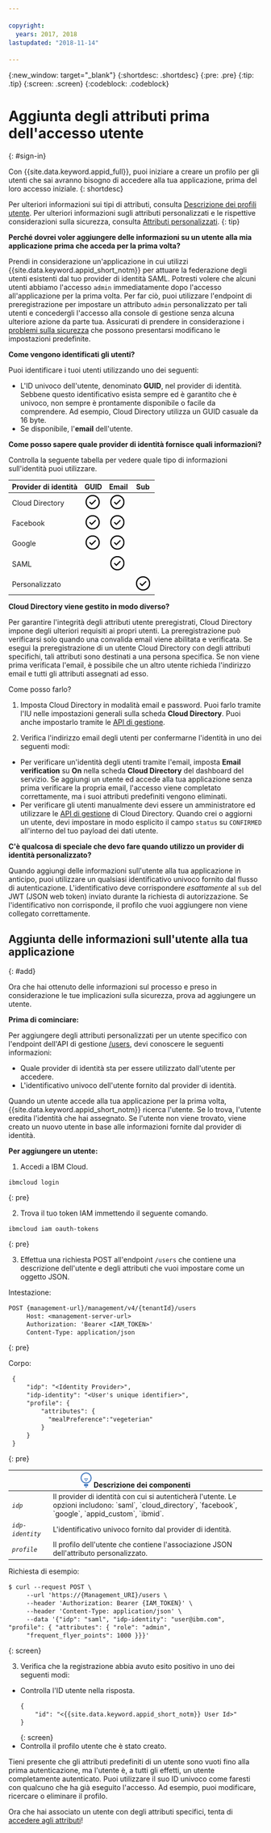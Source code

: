 ```yaml
---

copyright:
  years: 2017, 2018
lastupdated: "2018-11-14"

---
```


{:new_window: target="_blank"}
{:shortdesc: .shortdesc}
{:pre: .pre}
{:tip: .tip}
{:screen: .screen}
{:codeblock: .codeblock}

# Aggiunta degli attributi prima dell'accesso utente
{: #sign-in}

Con {{site.data.keyword.appid_full}}, puoi iniziare a creare un profilo per gli utenti che sai avranno bisogno di accedere alla tua applicazione, prima del loro accesso iniziale.
{: shortdesc}

Per ulteriori informazioni sui tipi di attributi, consulta [Descrizione dei profili utente](user-profile.html). Per ulteriori informazioni sugli attributi personalizzati e le rispettive considerazioni sulla sicurezza, consulta [Attributi personalizzati](custom-attributes.html).
{: tip}

**Perché dovrei voler aggiungere delle informazioni su un utente alla mia applicazione prima che acceda per la prima volta?**

Prendi in considerazione un'applicazione in cui utilizzi {{site.data.keyword.appid_short_notm}} per attuare la federazione degli utenti esistenti dal tuo provider di identità SAML. Potresti volere che alcuni utenti abbiamo l'accesso `admin` immediatamente dopo l'accesso all'applicazione per la prima volta. Per far ciò, puoi utilizzare l'endpoint di preregistrazione per impostare un attributo `admin` personalizzato per tali utenti e concedergli l'accesso alla console di gestione senza alcuna ulteriore azione da parte tua. Assicurati di prendere in considerazione i [problemi sulla sicurezza](custom-attributes.html) che possono presentarsi modificano le impostazioni predefinite.

**Come vengono identificati gli utenti?**

Puoi identificare i tuoi utenti utilizzando uno dei seguenti:

* L'ID univoco dell'utente, denominato **GUID**, nel provider di identità. Sebbene questo identificativo esista sempre ed è garantito che è univoco, non sempre è prontamente disponibile o facile da comprendere. Ad esempio, Cloud Directory utilizza un GUID casuale da 16 byte.
* Se disponibile, l'**email** dell'utente.

**Come posso sapere quale provider di identità fornisce quali informazioni?**

Controlla la seguente tabella per vedere quale tipo di informazioni sull'identità puoi utilizzare.

<table>
  <thead>
    <tr>
      <th>Provider di identità</th>
      <th>GUID</th>
      <th>Email</th>
      <th>Sub</th>
    </tr>
  </thead>
  <tbody>
    <tr>
      <td>Cloud Directory</td>
      <td><img src="images/confirm.png" width="32" alt="Funzione disponibile" style="width:32px;" /></td>
      <td><img src="images/confirm.png" width="32" alt="Funzione disponibile" style="width:32px;" /></td>
      <td> </td>
    </tr>
    <tr>
      <td>Facebook</td>
      <td><img src="images/confirm.png" width="32" alt="Funzione disponibile" style="width:32px;" /></td>
      <td><img src="images/confirm.png" width="32" alt="Funzione disponibile" style="width:32px;" /></td>
      <td> </td>
    </tr>
    <tr>
      <td>Google</td>
      <td><img src="images/confirm.png" width="32" alt="Funzione disponibile" style="width:32px;" /></td>
      <td><img src="images/confirm.png" width="32" alt="Funzione disponibile" style="width:32px;" /></td>
      <td> </td>
    </tr>
    <tr>
      <td>SAML</td>
      <td></td>
      <td><img src="images/confirm.png" width="32" alt="Funzione disponibile" style="width:32px;" /></td>
      <td> </td>
    </tr>
    <tr>
      <td>Personalizzato</td>
      <td> </td>
      <td> </td>
      <td><img src="images/confirm.png" width="32" alt="Funzione disponibile" style="width:32px;" /></td>
    </tr>
  </tbody>
</table>

**Cloud Directory viene gestito in modo diverso?**

Per garantire l'integrità degli attributi utente preregistrati, Cloud Directory impone degli ulteriori requisiti ai propri utenti. La preregistrazione può verificarsi solo quando una convalida email viene abilitata e verificata. Se esegui la preregistrazione di un utente Cloud Directory con degli attributi specifichi, tali attributi sono destinati a una persona specifica. Se non viene prima verificata l'email, è possibile che un altro utente richieda l'indirizzo email e tutti gli attributi assegnati ad esso.

Come posso farlo?

1. Imposta Cloud Directory in modalità email e password. Puoi farlo tramite l'IU nelle impostazioni generali sulla scheda **Cloud Directory**. Puoi anche impostarlo tramite le [API di gestione](https://appid-management.ng.bluemix.net/swagger-ui/#!/Cloud_Directory_Users/createCloudDirectoryUser).

2. Verifica l'indirizzo email degli utenti per confermarne l'identità in uno dei seguenti modi:

  * Per verificare un'identità degli utenti tramite l'email, imposta **Email verification** su **On** nella scheda **Cloud Directory** del dashboard del servizio. Se aggiungi un utente ed accede alla tua applicazione senza prima verificare la propria email, l'accesso viene completato correttamente, ma i suoi attributi predefiniti vengono eliminati.
  * Per verificare gli utenti manualmente devi essere un amministratore ed utilizzare le [API di gestione](https://appid-management.ng.bluemix.net/swagger-ui/#!/Cloud_Directory_Users/createCloudDirectoryUser) di Cloud Directory. Quando crei o aggiorni un utente, devi impostare in modo esplicito il campo `status` su `CONFIRMED` all'interno del tuo payload dei dati utente.

**C'è qualcosa di speciale che devo fare quando utilizzo un provider di identità personalizzato?**

Quando aggiungi delle informazioni sull'utente alla tua applicazione in anticipo, puoi utilizzare un qualsiasi identificativo univoco fornito dal flusso di autenticazione. L'identificativo deve corrispondere _esattamente_ al `sub` del JWT (JSON web token) inviato durante la richiesta di autorizzazione. Se l'identificativo non corrisponde, il profilo che vuoi aggiungere non viene collegato correttamente.



## Aggiunta delle informazioni sull'utente alla tua applicazione
{: #add}

Ora che hai ottenuto delle informazioni sul processo e preso in considerazione le tue implicazioni sulla sicurezza, prova ad aggiungere un utente.

**Prima di cominciare:**

Per aggiungere degli attributi personalizzati per un utente specifico con l'endpoint dell'API di gestione [/users](https://appid-management.ng.bluemix.net/swagger-ui/#!/Users/users_search_user_profile), devi conoscere le seguenti informazioni:

* Quale provider di identità sta per essere utilizzato dall'utente per accedere.
* L'identificativo univoco dell'utente fornito dal provider di identità.

Quando un utente accede alla tua applicazione per la prima volta, {{site.data.keyword.appid_short_notm}} ricerca l'utente. Se lo trova, l'utente eredita l'identità che hai assegnato. Se l'utente non viene trovato, viene creato un nuovo utente in base alle informazioni fornite dal provider di identità.

**Per aggiungere un utente:**

1. Accedi a IBM Cloud.
  ```
  ibmcloud login
  ```
  {: pre}

2. Trova il tuo token IAM immettendo il seguente comando.
  ```
  ibmcloud iam oauth-tokens
  ```
  {: pre}

3. Effettua una richiesta POST all'endpoint `/users` che contiene una descrizione dell'utente e degli attributi che vuoi impostare come un oggetto JSON.

  Intestazione:
  ```
  POST {management-url}/management/v4/{tenantId}/users
       Host: <management-server-url>
       Authorization: 'Bearer <IAM_TOKEN>'
       Content-Type: application/json
  ```
  {: pre}

  Corpo:
  ```
   {
       "idp": "<Identity Provider>",
       "idp-identity": "<User's unique identifier>",
       "profile": {
           "attributes": {
             "mealPreference":"vegeterian"
           }
       }
   }
  ```
  {: pre}

  <table>
    <thead>
      <th colspan=2><img src="images/idea.png" alt="Icona idea"/> Descrizione dei componenti</th>
    </thead>
    <tbody>
      <tr>
        <td><code><em>idp</em></code></td>
        <td>Il provider di identità con cui si autenticherà l'utente. Le opzioni includono: `saml`, `cloud_directory`, `facebook`, `google`, `appid_custom`, `ibmid`.</td>
      </tr>
      <tr>
        <td><code><em>idp-identity</em></code></td>
        <td>L'identificativo univoco fornito dal provider di identità.</td>
      </tr>
      <tr>
        <td><code><em>profile</em></code></td>
        <td>Il profilo dell'utente che contiene l'associazione JSON dell'attributo personalizzato.</td>
      </tr>
    </tbody>
  </table>

  Richiesta di esempio:
  ```
  $ curl --request POST \
       --url 'https://{Management_URI}/users \
       --header 'Authorization: Bearer {IAM_TOKEN}' \
       --header 'Content-Type: application/json' \
       --data '{"idp": "saml", "idp-identity": "user@ibm.com", "profile": { "attributes": { "role": "admin",
       "frequent_flyer_points": 1000 }}}'
  ```
  {: screen}

3. Verifica che la registrazione abbia avuto esito positivo in uno dei seguenti modi:
  * Controlla l'ID utente nella risposta.
    ```
    {
        "id": "<{{site.data.keyword.appid_short_notm}} User Id>"
    }
    ```
    {: screen}
  * Controlla il profilo utente che è stato creato.

Tieni presente che gli attributi predefiniti di un utente sono vuoti fino alla prima autenticazione, ma l'utente è, a tutti gli effetti, un utente completamente autenticato. Puoi utilizzare il suo ID univoco come faresti con qualcuno che ha già eseguito l'accesso. Ad esempio, puoi modificare, ricercare o eliminare il profilo.

Ora che hai associato un utente con degli attributi specifici, tenta di [accedere agli attributi](/docs/services/appid/custom-attributes.html)!


</br>
